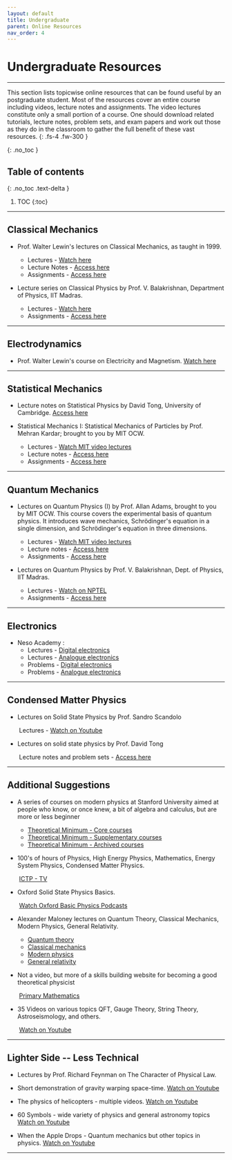 ```yaml
---
layout: default
title: Undergraduate
parent: Online Resources
nav_order: 4
---
```

# Undergraduate Resources
---
This section lists topicwise online resources that can be found useful by an postgraduate student. Most of the resources cover an entire course including videos, lecture notes and assignments. The video lectures constitute only a small portion of a course. One should download related tutorials, lecture notes, problem sets, and exam papers and work out those as they do in the classroom to gather the full benefit of these vast resources.
{: .fs-4 .fw-300 }

{: .no_toc }

## Table of contents
{: .no_toc .text-delta }

1. TOC
{:toc}

---
## Classical Mechanics

- Prof. Walter Lewin&#39;s lectures on Classical Mechanics, as taught in 1999.
    - Lectures - [Watch here](https://ocw.aprende.org/courses/physics/8-01-physics-i-classical-mechanics-fall-1999/video-lectures)
    - Lecture Notes - [Access here](https://ocw.aprende.org/courses/physics/8-01-physics-i-classical-mechanics-fall-1999/lecture-notes/)
    - Assignments - [Access here](https://ocw.aprende.org/courses/physics/8-01-physics-i-classical-mechanics-fall-1999/assignments/)

- Lecture series on Classical Physics by Prof. V. Balakrishnan, Department of Physics, IIT Madras.
    - Lectures - [Watch here](https://nptel.ac.in/courses/122/106/122106027/#watch)
    - Assignments - [Access here](https://nptel.ac.in/courses/122/106/122106027/#downloads)

---
## Electrodynamics

- Prof. Walter Lewin&#39;s course on Electricity and Magnetism.
[Watch here](http://videolectures.net/mit802s02_electricity_magnetism/)

---
## Statistical Mechanics

- Lecture notes on Statistical Physics by David Tong, University of Cambridge. [Access here](http://www.damtp.cam.ac.uk/user/tong/statphys/sp.pdf)

- Statistical Mechanics I: Statistical Mechanics of Particles by Prof. Mehran Kardar; brought to you by MIT OCW.


    - Lectures - [Watch MIT video lectures](https://ocw.mit.edu/courses/physics/8-333-statistical-mechanics-i-statistical-mechanics-of-particles-fall-2013/video-lectures)
    - Lecture notes - [Access here](https://ocw.mit.edu/courses/physics/8-333-statistical-mechanics-i-statistical-mechanics-of-particles-fall-2013/lecture-notes)
    - Assignments - [Access here](https://ocw.mit.edu/courses/physics/8-333-statistical-mechanics-i-statistical-mechanics-of-particles-fall-2013/assignments)

---
## Quantum Mechanics

- Lectures on Quantum Physics (I) by Prof. Allan Adams, brought to you by MIT OCW. This course covers the experimental basis of quantum physics. It introduces wave mechanics, Schrödinger&#39;s equation in a single dimension, and Schrödinger&#39;s equation in three dimensions.


    - Lectures - [Watch MIT video lectures](https://ocw.mit.edu/courses/physics/8-04-quantum-physics-i-spring-2013/lecture-videos)
    - Lecture notes - [Access here](https://ocw.mit.edu/courses/physics/8-04-quantum-physics-i-spring-2013/lecture-notes)
    - Assignments - [Access here](https://ocw.mit.edu/courses/physics/8-04-quantum-physics-i-spring-2013/assignments)

- Lectures on Quantum Physics by Prof. V. Balakrishnan, Dept. of Physics, IIT Madras.
    - Lectures - [Watch on NPTEL](https://nptel.ac.in/courses/122/106/122106034/#video)
    - Assignments - [Access here](https://nptel.ac.in/courses/122/106/122106034/#downloads)

---
## Electronics

- Neso Academy :
  - Lectures - [Digital electronics](http://www.nesoacademy.org/electronics-engineering/digital-electronics/digital)
  - Lectures - [Analogue electronics](http://www.nesoacademy.org/electronics-engineering/analog-electronics/analog)
  - Problems - [Digital electronics](http://www.nesoacademy.org/electronics-engineering/digital-electronics/homework/homework-digital-main)
  - Problems - [Analogue electronics](http://www.nesoacademy.org/electronics#)

---
## Condensed Matter Physics

- Lectures on Solid State Physics by Prof. Sandro Scandolo


&nbsp;&nbsp;&nbsp;&nbsp;&nbsp;&nbsp;
Lectures - [Watch on Youtube](https://www.youtube.com/playlist?list=PLp0hSY2uBeP_IL61cNFAjOvdd4qXVujlM)
- Lectures on solid state physics by Prof. David Tong

&nbsp;&nbsp;&nbsp;&nbsp;&nbsp;&nbsp;
Lecture notes and problem sets - [Access here](http://www.damtp.cam.ac.uk/user/tong/solidstate.html)


---
## Additional Suggestions

- A series of courses on modern physics at Stanford University aimed at people who know, or once knew, a bit of algebra and calculus, but are more or less beginner
  - [Theoretical Minimum - Core courses](http://theoreticalminimum.com/courses)
  - [Theoretical Minimum - Supplementary courses](http://theoreticalminimum.com/courses/supplemental)
  - [Theoretical Minimum - Archived courses](http://theoreticalminimum.com/courses/archive)

- 100&#39;s of hours of Physics, High Energy Physics, Mathematics, Energy System Physics, Condensed Matter Physics.

&nbsp;&nbsp;&nbsp;&nbsp;&nbsp;&nbsp;
[ICTP - TV](http://www.ictp.tv/)

- Oxford Solid State Physics Basics.

&nbsp;&nbsp;&nbsp;&nbsp;&nbsp;&nbsp;
[Watch Oxford Basic Physics Podcasts](https://podcasts.ox.ac.uk/series/oxford-solid-state-basics)

- Alexander Maloney lectures on Quantum Theory, Classical Mechanics, Modern Physics, General Relativity.
  - [Quantum theory](https://www.youtube.com/watch?v=AoJ8NGImz2A&amp;list=PLrbYZnU7vahIbplgN1YwOmpmlTh-cRJZ5)
  - [Classical mechanics](https://www.youtube.com/watch?v=9M1l3zx1vw0&amp;list=PLrbYZnU7vahLwGDMeVlRib_L_MpkOhphu)
  - [Modern physics](https://www.youtube.com/watch?v=1JM1k5ys2Ek&amp;list=PLrbYZnU7vahIoDQye5cwtG3CGdzs-zd0U)
  - [General relativity](https://www.youtube.com/watch?v=GdfqXyKJycM&amp;list=PLrbYZnU7vahLdijxQnWO2eBk3XTJMvO4a)

- Not a video, but more of a skills building website for becoming a good theoretical physicist

&nbsp;&nbsp;&nbsp;&nbsp;&nbsp;&nbsp;
[Primary Mathematics](http://www.staff.science.uu.nl/~gadda001/goodtheorist/primarymathematics.html)

- 35 Videos on various topics QFT, Gauge Theory, String Theory, Astroseismology, and others.

&nbsp;&nbsp;&nbsp;&nbsp;&nbsp;&nbsp;
[Watch on Youtube](https://www.youtube.com/watch?v=ts62t3ItdAM&amp;feature=youtu.be&amp;list=PLTn74Qx5mPsT7TKprAtNKZmulHs0qXB1K)

---

## Lighter Side -- Less Technical
- Lectures by Prof. Richard Feynman on The Character of Physical Law.

- Short demonstration of gravity warping space-time.
[Watch on Youtube](https://www.youtube.com/watch?v=jlTVIMOix3I)

- The physics of helicopters - multiple videos.
[Watch on Youtube](https://www.youtube.com/watch?v=Cg1CPmtZL4c&amp;amp;list=PL6CECC2E56B68A2C3&amp;amp;index=1&amp;amp;feature=plpp_video)

- 60 Symbols - wide variety of physics and general astronomy topics
[Watch on Youtube](https://www.youtube.com/user/sixtysymbols)

- When the Apple Drops - Quantum mechanics but other topics in physics.
[Watch on Youtube](https://www.youtube.com/user/whentheappledrops/videos)

---
